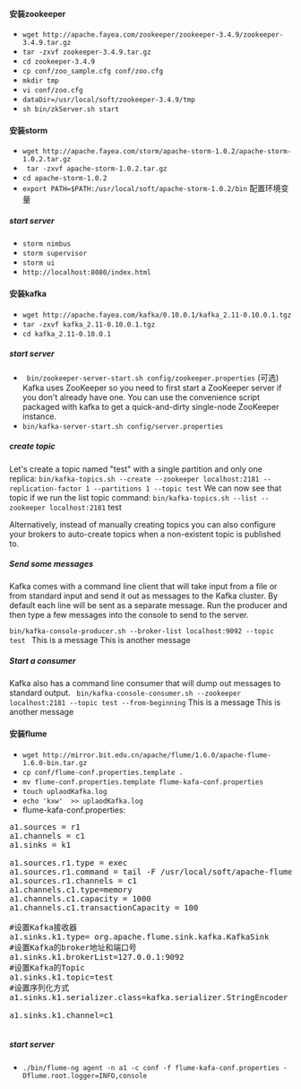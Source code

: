 #### 安装zookeeper
+ `wget http://apache.fayea.com/zookeeper/zookeeper-3.4.9/zookeeper-3.4.9.tar.gz`
+ `tar -zxvf zookeeper-3.4.9.tar.gz`
+ `cd zookeeper-3.4.9`
+ `cp conf/zoo_sample.cfg conf/zoo.cfg`
+ `mkdir tmp`
+ `vi conf/zoo.cfg`
+ `dataDir=/usr/local/soft/zookeeper-3.4.9/tmp`
+ `sh bin/zkServer.sh start`


#### 安装storm
+ `wget http://apache.fayea.com/storm/apache-storm-1.0.2/apache-storm-1.0.2.tar.gz`
+ ` tar -zxvf apache-storm-1.0.2.tar.gz`
+ `cd apache-storm-1.0.2`
+ `export PATH=$PATH:/usr/local/soft/apache-storm-1.0.2/bin` 配置环境变量

##### start server
+ `storm nimbus`
+ `storm supervisor`
+ `storm ui`
+ `http://localhost:8080/index.html`






#### 安装kafka
+ `wget http://apache.fayea.com/kafka/0.10.0.1/kafka_2.11-0.10.0.1.tgz`
+ `tar -zxvf kafka_2.11-0.10.0.1.tgz`
+ `cd kafka_2.11-0.10.0.1`
##### start server
+ ` bin/zookeeper-server-start.sh config/zookeeper.properties` 
(可选) Kafka uses ZooKeeper so you need to first start a ZooKeeper server if you don't already have one. You can use the convenience script packaged with kafka to get a quick-and-dirty single-node ZooKeeper instance.
+ `bin/kafka-server-start.sh config/server.properties`
##### create topic
Let's create a topic named "test" with a single partition and only one replica:
`bin/kafka-topics.sh --create --zookeeper localhost:2181 --replication-factor 1 --partitions 1 --topic test`
We can now see that topic if we run the list topic command:
`bin/kafka-topics.sh --list --zookeeper localhost:2181`
test

Alternatively, instead of manually creating topics you can also configure your brokers to auto-create topics when a non-existent topic is published to.

##### Send some messages
Kafka comes with a command line client that will take input from a file or from standard input and send it out as messages to the Kafka cluster. By default each line will be sent as a separate message.
Run the producer and then type a few messages into the console to send to the server.

`bin/kafka-console-producer.sh --broker-list localhost:9092 --topic test `
This is a message
This is another message

##### Start a consumer
Kafka also has a command line consumer that will dump out messages to standard output.
` bin/kafka-console-consumer.sh --zookeeper localhost:2181 --topic test --from-beginning`
This is a message
This is another message


#### 安装flume
+ `wget http://mirror.bit.edu.cn/apache/flume/1.6.0/apache-flume-1.6.0-bin.tar.gz`
+ `cp conf/flume-conf.properties.template .`
+ `mv flume-conf.properties.template flume-kafa-conf.properties`
+ `touch uplaodKafka.log`
+ `echo 'kxw'  >> uplaodKafka.log`
+ flume-kafa-conf.properties:

<pre>
a1.sources = r1
a1.channels = c1
a1.sinks = k1

a1.sources.r1.type = exec
a1.sources.r1.command = tail -F /usr/local/soft/apache-flume-1.6.0-bin/uplaodKafka.log
a1.sources.r1.channels = c1
a1.channels.c1.type=memory
a1.channels.c1.capacity = 1000
a1.channels.c1.transactionCapacity = 100

#设置Kafka接收器
a1.sinks.k1.type= org.apache.flume.sink.kafka.KafkaSink
#设置Kafka的broker地址和端口号
a1.sinks.k1.brokerList=127.0.0.1:9092
#设置Kafka的Topic
a1.sinks.k1.topic=test
#设置序列化方式
a1.sinks.k1.serializer.class=kafka.serializer.StringEncoder

a1.sinks.k1.channel=c1

</pre>

##### start server
+ `./bin/flume-ng agent -n a1 -c conf -f flume-kafa-conf.properties -Dflume.root.logger=INFO,console`



